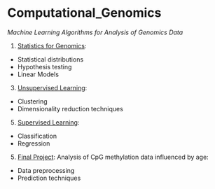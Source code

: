 # Computational_Genomics
*Machine Learning Algorithms for Analysis of Genomics Data*

1. [Statistics for Genomics](https://github.com/olxssa/Computational_Genomics/blob/main/Module1_Statistics_for_genomics.ipynb):
* Statistical distributions
* Hypothesis testing
* Linear Models

3. [Unsupervised Learning](https://github.com/olxssa/Computational_Genomics/blob/main/Module2_Unsupervised_Learning.ipynb):
* Clustering
* Dimensionality reduction techniques
   
5. [Supervised Learning](https://github.com/olxssa/Computational_Genomics/blob/main/Module3_Supervised_Learning.ipynb):
* Classification
* Regression

5. [Final Project](https://github.com/olxssa/Computational_Genomics/blob/main/Final_Report.ipynb):
Analysis of CpG methylation data influenced by age:
* Data preprocessing
* Prediction techniques
